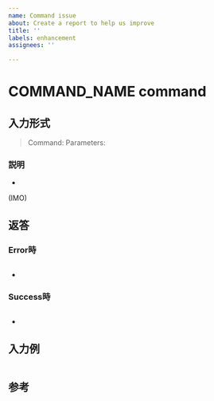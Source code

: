 ```yaml
---
name: Command issue
about: Create a report to help us improve
title: ''
labels: enhancement
assignees: ''

---
```


# COMMAND_NAME command
## 入力形式
> Command:
> Parameters:

### 説明
- 
(IMO)

## 返答
### Error時
```
```
-

### Success時
```
```
- 
## 入力例
```
```

## 参考
[]()

